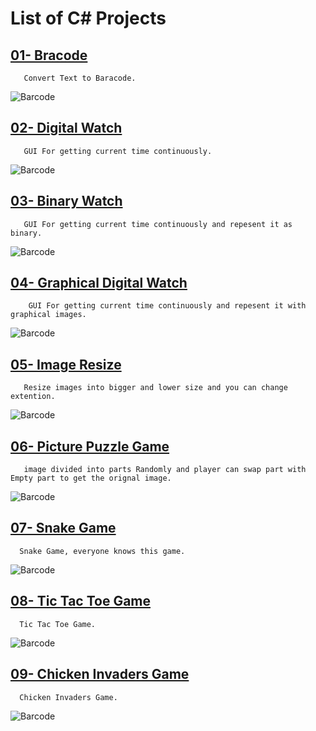 # List of C# Projects

## [01- Bracode](C%23%20Projects/01-%20Barcode)
       Convert Text to Baracode.
       
![Barcode](/Graphics/Resources/Barcode.PNG)

## [02- Digital Watch](C%23%20Projects/02-%20Digital%20Watch)
       GUI For getting current time continuously.
       
![Barcode](/Graphics/Resources/digital_watch.PNG)

## [03- Binary Watch](/C%23%20Projects/03-%20Binary%20Watch)
       GUI For getting current time continuously and repesent it as binary.
       
![Barcode](/Graphics/Resources/binary_watch.PNG)

## [04- Graphical Digital Watch](/C%23%20Projects/04-%20Graphical%20Digital%20watch)
        GUI For getting current time continuously and repesent it with graphical images.
       
![Barcode](/Graphics/Resources/graphical_digital_watch.PNG)

## [05- Image Resize](/C%23%20Projects/05-%20Image%20Resize)
       Resize images into bigger and lower size and you can change extention.
       
![Barcode](/Graphics/Resources/image_resize.PNG)

## [06- Picture Puzzle Game](/C%23%20Projects/06-%20Picture%20Puzzle%20Game)
       image divided into parts Randomly and player can swap part with Empty part to get the orignal image.
       
![Barcode](/Graphics/Resources/puzzle_game.PNG)

## [07- Snake Game](/C%23%20Projects/07-%20Snake%20Game)
      Snake Game, everyone knows this game.
       
![Barcode](/Graphics/Resources/snake_game.jpg)

## [08- Tic Tac Toe Game](/C%23%20Projects/08-%20Tic%20Tac%20Toe%20Game)
      Tic Tac Toe Game.
![Barcode](/Graphics/Resources/Tic%20Tac%20Toe.PNG)

## [09- Chicken Invaders Game](/C%23%20Projects/09-%20Chicken%20Invaders%20Game)
      Chicken Invaders Game.
![Barcode](/Graphics/Resources/Chicken%20Invaders.PNG)
